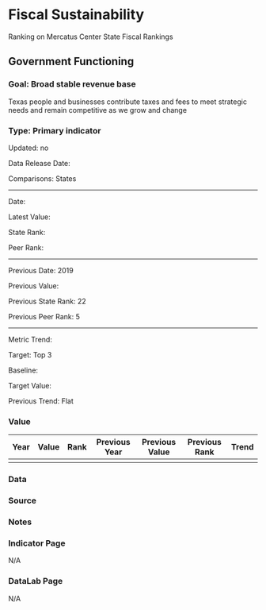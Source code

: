 # Fiscal Sustainability

Ranking on Mercatus Center State Fiscal Rankings

## Government Functioning

### Goal: Broad stable revenue base

Texas people and businesses contribute taxes and fees to meet strategic needs and remain competitive as we grow and change

### Type: Primary indicator

Updated: no

Data Release Date: 

Comparisons: States

----

Date: 

Latest Value:  

State Rank: 

Peer Rank: 


----

Previous Date: 2019

Previous Value: 

Previous State Rank: 22

Previous Peer Rank: 5


----
Metric Trend: 

Target: Top 3

Baseline: 

Target Value: 

Previous Trend: Flat



### Value

| Year      |  Value      | Rank        | Previous Year | Previous Value | Previous Rank | Trend | 
| ----------- | ----------- | ----------- | ----------- | ----------- | ----------- | -----------|
|       |           |            |         |            |        |        | 

### Data

### Source



### Notes

### Indicator Page

N/A


### DataLab Page

N/A
